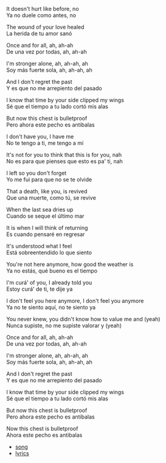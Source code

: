 It doesn't hurt like before, no   
Ya no duele como antes, no

The wound of your love healed   
La herida de tu amor sanó

Once and for all, ah, ah-ah   
De una vez por todas, ah, ah-ah

I'm stronger alone, ah, ah-ah, ah   
Soy más fuerte sola, ah, ah-ah, ah

And I don't regret the past   
Y es que no me arrepiento del pasado

I know that time by your side clipped my wings   
Sé que el tiempo a tu lado cortó mis alas

But now this chest is bulletproof   
Pero ahora este pecho es antibalas

I don't have you, I have me    
No te tengo a ti, me tengo a mí

It's not for you to think that this is for you, nah   
No es para que pienses que esto es pa' ti, nah

I left so you don't forget   
Yo me fui para que no se te olvide

That a death, like you, is revived   
Que una muerte, como tú, se revivе

When the last sea dries up  
Cuando se seque еl último mar

It is when I will think of returning  
Es cuando pensaré en regresar

It's understood what I feel  
Está sobreentendido lo que siento

You're not here anymore, how good the weather is  
Ya no estás, qué bueno es el tiempo

I'm curá' of you, I already told you  
Estoy curá' de ti, te dije ya

I don't feel you here anymore, I don't feel you anymore  
Ya no te siento aquí, no te siento ya

You never knew, you didn't know how to value me and (yeah)   
Nunca supiste, no me supiste valorar y (yeah)

Once and for all, ah, ah-ah   
De una vez por todas, ah, ah-ah

I'm stronger alone, ah, ah-ah, ah   
Soy más fuerte sola, ah, ah-ah, ah

And I don't regret the past   
Y es que no me arrepiento del pasado

I know that time by your side clipped my wings   
Sé que el tiempo a tu lado cortó mis alas

But now this chest is bulletproof   
Pero ahora este pecho es antibalas

Now this chest is bulletproof  
Ahora este pecho es antibalas

* [song](https://www.youtube.com/watch?v=91VRyTvjoX4)
* [lyrics](https://www.google.com/search?q=selena+gomez+lyrics+de+una+vez)
